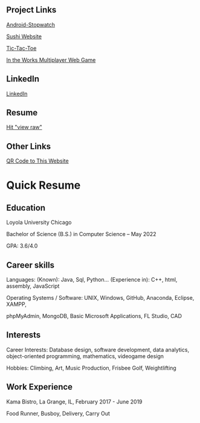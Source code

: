 ## Project Links

[Android-Stopwatch](https://github.com/duncanrout/Android-Stopwatch) 

[Sushi Website](https://github.com/duncanrout/Sushi-Database-Website) 

[Tic-Tac-Toe](https://github.com/duncanrout/Tic-Tac-Toe)

[In the Works Multiplayer Web Game](https://github.com/duncanrout/Node-Game)


## LinkedIn

[LinkedIn](https://www.linkedin.com/in/duncan-rout-63390019b)


## Resume
[Hit "view raw"](https://github.com/duncanrout/Resume/blob/master/RoutResume.docx)

## Other Links
[QR Code to This Website](/githubQR.png)


# Quick Resume

Education 
------------

Loyola University Chicago

Bachelor of Science (B.S.) in Computer Science – May 2022

GPA: 3.6/4.0


Career skills
-------------

Languages: (Known): Java, Sql, Python… (Experience in): C++, html, assembly, JavaScript

Operating Systems / Software: UNIX, Windows, GitHub, Anaconda, Eclipse, XAMPP, 

phpMyAdmin, MongoDB, Basic Microsoft Applications, FL Studio, CAD

Interests
-------------

Career Interests: Database design, software development, data analytics, object-oriented programming, mathematics, videogame design

Hobbies: Climbing, Art, Music Production, Frisbee Golf, Weightlifting 


Work Experience
-------------

Kama Bistro, La Grange, IL, February 2017 - June 2019

Food Runner, Busboy, Delivery, Carry Out 

